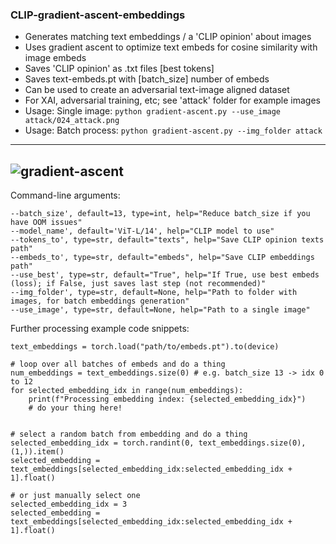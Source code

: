 ### CLIP-gradient-ascent-embeddings

- Generates matching text embeddings / a 'CLIP opinion' about images
- Uses gradient ascent to optimize text embeds for cosine similarity with image embeds
- Saves 'CLIP opinion' as .txt files [best tokens]
- Saves text-embeds.pt with [batch_size] number of embeds
- Can be used to create an adversarial text-image aligned dataset
- For XAI, adversarial training, etc; see 'attack' folder for example images
- Usage: Single image: `python gradient-ascent.py --use_image attack/024_attack.png`
- Usage: Batch process: `python gradient-ascent.py --img_folder attack`

-----
![gradient-ascent](https://github.com/user-attachments/assets/386645d8-5ed1-4799-9511-4ebe9746241c)
-----

Command-line arguments:

```
--batch_size', default=13, type=int, help="Reduce batch_size if you have OOM issues"
--model_name', default='ViT-L/14', help="CLIP model to use"
--tokens_to', type=str, default="texts", help="Save CLIP opinion texts path"
--embeds_to', type=str, default="embeds", help="Save CLIP embeddings path"
--use_best', type=str, default="True", help="If True, use best embeds (loss); if False, just saves last step (not recommended)"
--img_folder', type=str, default=None, help="Path to folder with images, for batch embeddings generation"
--use_image', type=str, default=None, help="Path to a single image"
```


Further processing example code snippets:

```
text_embeddings = torch.load("path/to/embeds.pt").to(device)

# loop over all batches of embeds and do a thing
num_embeddings = text_embeddings.size(0) # e.g. batch_size 13 -> idx 0 to 12
for selected_embedding_idx in range(num_embeddings):
    print(f"Processing embedding index: {selected_embedding_idx}")
    # do your thing here!


# select a random batch from embedding and do a thing
selected_embedding_idx = torch.randint(0, text_embeddings.size(0), (1,)).item()
selected_embedding = text_embeddings[selected_embedding_idx:selected_embedding_idx + 1].float()

# or just manually select one
selected_embedding_idx = 3
selected_embedding = text_embeddings[selected_embedding_idx:selected_embedding_idx + 1].float()
```

